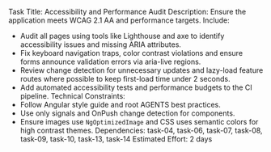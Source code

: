 Task Title: Accessibility and Performance Audit
Description: Ensure the application meets WCAG 2.1 AA and performance targets.
Include:
- Audit all pages using tools like Lighthouse and axe to identify accessibility issues and missing ARIA attributes.
- Fix keyboard navigation traps, color contrast violations and ensure forms announce validation errors via aria-live regions.
- Review change detection for unnecessary updates and lazy-load feature routes where possible to keep first-load time under 2 seconds.
- Add automated accessibility tests and performance budgets to the CI pipeline.
Technical Constraints:
- Follow Angular style guide and root AGENTS best practices.
- Use only signals and OnPush change detection for components.
- Ensure images use `NgOptimizedImage` and CSS uses semantic colors for high contrast themes.
Dependencies: task-04, task-06, task-07, task-08, task-09, task-10, task-13, task-14
Estimated Effort: 2 days
